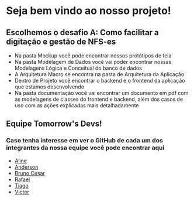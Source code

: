 <h1>Seja bem vindo ao nosso projeto!</h1>
<h2>Escolhemos o desafio A: Como facilitar a digitação e gestão de NFS-es</h2>
<ul>
  <li>Na pasta Mockup você pode encontrar nossos protótipos de tela</li>
  <li>Na pasta Modelagem de Dados você vai poder encontrar nossas Modelagens Lógica e Conceitual do banco de dados</li>
  <li>A Arquitetura Macro se encontra na pasta de Arquitetura da Aplicação</li>
  <li>Dentro de Projeto você encontrar o backend e o frontend da aplicação que estamos desenvolvendo</li>
  <li>Na pasta documentação você vai encontrar um documento em pdf com as modelagens de classes do frontend e backend, além dos casos de uso com as ações explicadas mais detalhadamente</li>
</ul>

<h2>Equipe Tomorrow's Devs!</h2>
<h3>Caso tenha interesse em ver o GitHub de cada um dos integrantes da nossa equipe você pode encontrar aqui</h3>

- [Aline](https://github.com/aliinescholl)
- [Anderson](https://github.com/Anderson-Andy-Correa)
- [Bruno Cesar](https://github.com/BrunoCesarMS)
- [Rafael](https://github.com/Rc18385)
- [Tiago](https://github.com/Tigotg)
- [Victor](https://github.com/VictorGabrielZampieri)
